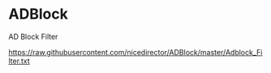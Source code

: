 # ADBlock
AD Block Filter

https://raw.githubusercontent.com/nicedirector/ADBlock/master/Adblock_Filter.txt
